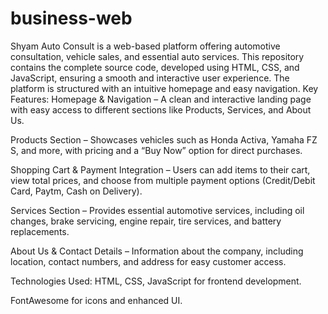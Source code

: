 # business-web
Shyam Auto Consult is a web-based platform offering automotive consultation, vehicle sales, and essential auto services. This repository contains the complete source code, developed using HTML, CSS, and JavaScript, ensuring a smooth and interactive user experience. The platform is structured with an intuitive homepage and easy navigation.
Key Features:
Homepage & Navigation – A clean and interactive landing page with easy access to different sections like Products, Services, and About Us.

Products Section – Showcases vehicles such as Honda Activa, Yamaha FZ S, and more, with pricing and a “Buy Now” option for direct purchases.

Shopping Cart & Payment Integration – Users can add items to their cart, view total prices, and choose from multiple payment options (Credit/Debit Card, Paytm, Cash on Delivery).

Services Section – Provides essential automotive services, including oil changes, brake servicing, engine repair, tire services, and battery replacements.

About Us & Contact Details – Information about the company, including location, contact numbers, and address for easy customer access.

Technologies Used:
HTML, CSS, JavaScript for frontend development.

FontAwesome for icons and enhanced UI.
